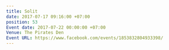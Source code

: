 ```yaml
---
title: Solit
date: 2017-07-17 09:16:00 +07:00
position: 53
Event date: 2017-07-22 00:00:00 +07:00
Venue: The Pirates Den
Event URL: https://www.facebook.com/events/1853832804933398/
---
```


